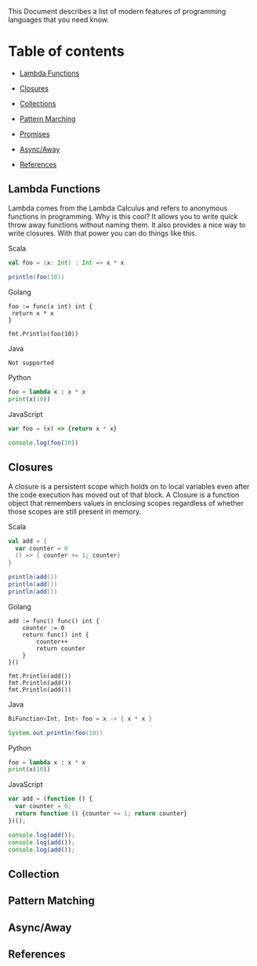 This Document describes a list of modern features of programming languages that you need know.

Table of contents
=================

<!--ts-->
  * [Lambda Functions](#lambda-functions)
  * [Closures](#closures)
  * [Collections](#collection)
  * [Pattern Marching](#pattern-matching)
  * [Promises](#promices)
  * [Async/Away](#async/away)

  * [References](#references)
<!--te-->


## Lambda Functions
Lambda comes from the Lambda Calculus and refers to anonymous functions in programming. 
Why is this cool? It allows you to write quick throw away functions without naming them. It also provides a nice way to write closures. With that power you can do things like this.

Scala
```scala
val foo = (x: Int) : Int => x * x

println(foo(10))
```

Golang
```golang
foo := func(x int) int {
 return x * x
}

fmt.Println(foo(10))
```

Java
```java
Not supported
```

Python
```python
foo = lambda x : x * x
print(x(10))
```

JavaScript
```javascript
var foo = (x) => {return x * x} 

console.log(foo(10))
```

## Closures
A closure is a persistent scope which holds on to local variables even after the code execution has moved out of that block. 
A Closure is a function object that remembers values in enclosing scopes regardless of whether those scopes are still present in memory.

Scala
```scala
val add = {
  var counter = 0
  () => { counter += 1; counter}
}

println(add())
println(add())
println(add())
```

Golang
```golang
add := func() func() int {
    counter := 0
    return func() int {
        counter++
        return counter
    }
}()

fmt.Println(add())
fmt.Println(add())
fmt.Println(add())
```

Java
```java
BiFunction<Int, Int> foo = x -> { x * x }

System.out.println(foo(10))
```

Python
```python
foo = lambda x : x * x
print(x(10))
```

JavaScript
```javascript
var add = (function () {
  var counter = 0;
  return function () {counter += 1; return counter}
})();

console.log(add());
console.log(add());
console.log(add());
```


## Collection

## Pattern Matching

## Async/Away



## References
